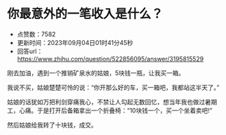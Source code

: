# 你最意外的一笔收入是什么？
- 点赞数：7582
- 更新时间：2023年09月04日01时41分45秒
- 回答url：https://www.zhihu.com/question/522856095/answer/3195815529
<body>
 <p data-pid="qWpVNZZF">刚去加油，遇到一个推销矿泉水的姑娘，5块钱一瓶，让我买一箱。</p>
 <p data-pid="NAtOfIll">我说不买，姑娘楚楚可怜的说：“你开那么好的车，买一箱吧，我都站这半天了。”</p>
 <p data-pid="KRfNrCSD">姑娘的话犹如万把利剑穿痛我心，不禁让人勾起无数回忆，想当年我也做过暑期工，心痛。于是打开后备箱拿出一个折叠椅：“10块钱一个，买一个坐着卖吧!”</p>
 <p data-pid="nlLE_O-2">然后姑娘给我转了十块钱，成交。</p>
</body>